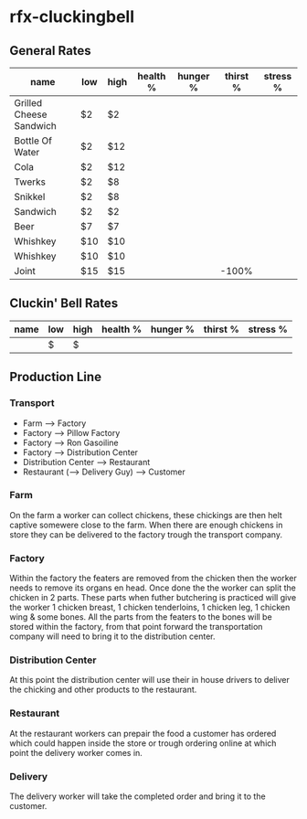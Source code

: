 # rfx-cluckingbell

## General Rates

| name                    | low | high | health % | hunger % | thirst % | stress % |
| ----------------------- | --- | ---- | -------- | -------- | -------- | -------- |
| Grilled Cheese Sandwich | $2  | $2   |          |          |          |          |
| Bottle Of Water         | $2  | $12  |          |          |          |          |
| Cola                    | $2  | $12  |          |          |          |          |
| Twerks                  | $2  | $8   |          |          |          |          |
| Snikkel                 | $2  | $8   |          |          |          |          |
| Sandwich                | $2  | $2   |          |          |          |          |
| Beer                    | $7  | $7   |          |          |          |          |
| Whishkey                | $10 | $10  |          |          |          |          |
| Whishkey                | $10 | $10  |          |          |          |          |
| Joint                   | $15 | $15  |          |          | -100%    |          |

## Cluckin' Bell Rates

| name | low | high | health % | hunger % | thirst % | stress % |
| ---- | --- | ---- | -------- | -------- | -------- | -------- |
|      | $   | $    |          |          |          |          |

## Production Line

### Transport

-   Farm --> Factory
-   Factory --> Pillow Factory
-   Factory --> Ron Gasoiline
-   Factory --> Distribution Center
-   Distribution Center --> Restaurant
-   Restaurant (--> Delivery Guy) --> Customer

### Farm

On the farm a worker can collect chickens, these chickings are then helt captive somewere close to the farm. When there are enough chickens in store they can be delivered to the factory trough the transport company.

### Factory

Within the factory the featers are removed from the chicken then the worker needs to remove its organs en head. Once done the the worker can split the chicken in 2 parts. These parts when futher butchering is practiced will give the worker 1 chicken breast, 1 chicken tenderloins, 1 chicken leg, 1 chicken wing & some bones. All the parts from the featers to the bones will be stored within the factory, from that point forward the transportation company will need to bring it to the distribution center.

### Distribution Center

At this point the distribution center will use their in house drivers to deliver the chicking and other products to the restaurant.

### Restaurant

At the restaurant workers can prepair the food a customer has ordered which could happen inside the store or trough ordering online at which point the delivery worker comes in.

### Delivery

The delivery worker will take the completed order and bring it to the customer.
